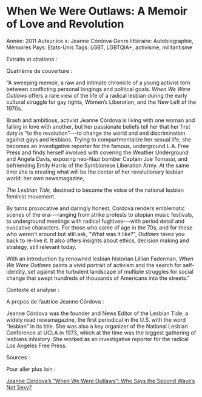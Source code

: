 # When We Were Outlaws: A Memoir of Love and Revolution

Année: 2011
Auteur.ice.s: Jeanne Córdova
Genre littéraire: Autobiographie, Mémoires
Pays: Etats-Unis
Tags: LGBT, LGBTQIA+, activisme, militantisme

Extraits et citations :

Quatrième de couverture :

“A sweeping memoir, a raw and intimate chronicle of a young activist torn between conflicting personal longings and political goals. *When We Were Outlaws* offers a rare view of the life of a radical lesbian during the early cultural struggle for gay rights, Women’s Liberation, and the New Left of the 1970s.

Brash and ambitious, activist Jeanne Córdova is living with one woman and falling in love with another, but her passionate beliefs tell her that her first duty is "to the revolution”---to change the world and end discrimination against gays and lesbians. Trying to compartmentalize her sexual life, she becomes an investigative reporter for the famous, underground L.A. Free Press and finds herself involved with covering the Weather Underground and Angela Davis, exposing neo-Nazi bomber Captain Joe Tomassi, and befriending Emily Harris of the Symbionese Liberation Army. At the same time she is creating what will be the center of her revolutionary lesbian world: her own newsmagazine,

*The Lesbian Tide,* destined to become the voice of the national lesbian feminist movement.

By turns provocative and daringly honest, Cordova renders emblematic scenes of the era---ranging from strike protests to utopian music festivals, to underground meetings with radical fugitives---with period detail and evocative characters. For those who came of age in the 70s, and for those who weren’t around but still ask, "What was it like?", *Outlaws* takes you back to re-live it. It also offers insights about ethics, decision making and strategy, still relevant today.

With an introduction by renowned lesbian historian Lillian Faderman, *When We Were Outlaws* paints a vivid portrait of activism and the search for self-identity, set against the turbulent landscape of multiple struggles for social change that swept hundreds of thousands of Americans into the streets.”

Contexte et analyse :

A propos de l’autrice Jeanne Córdova :

Jeanne Córdova was the founder and News Editor of the Lesbian Tide, a widely read newsmagazine, the first periodical in the U.S. with the word “lesbian” in its title. She was also a key organizer of the National Lesbian Conference at UCLA in 1973, which at the time was the biggest gathering of lesbians inhistory. She worked as an investigative reporter for the radical Los Angeles Free Press. 

Sources :

Pour aller plus loin :

[Jeanne Córdova’s “When We Were Outlaws”: Who Says the Second Wave’s Not Sexy?](https://www.autostraddle.com/rjeanne-cordovas-when-we-were-outlaws-not-your-mothers-second-wave-188924/)